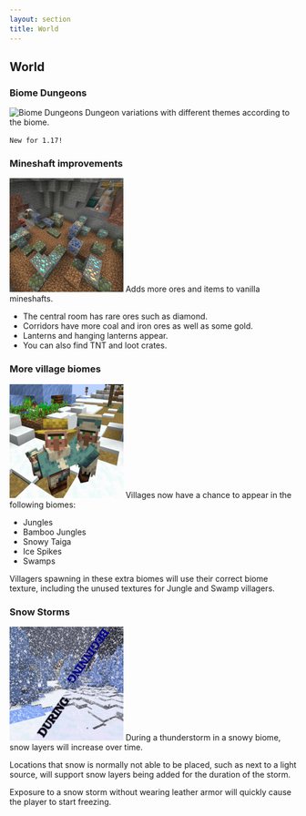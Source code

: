 ```yaml
---
layout: section
title: World
---
```


## World

### Biome Dungeons
![Biome Dungeons](https://raw.githubusercontent.com/svenhjol/Charm-Assets/master/web/charm-features/nope.png)
Dungeon variations with different themes according to the biome.

`New for 1.17!`

### Mineshaft improvements
![Mineshaft improvements](https://github.com/svenhjol/Charm-Assets/blob/master/web/charm-features/mineshaft-improve.png?raw=true)
Adds more ores and items to vanilla mineshafts.
* The central room has rare ores such as diamond.
* Corridors have more coal and iron ores as well as some gold.
* Lanterns and hanging lanterns appear.
* You can also find TNT and loot crates.

### More village biomes
![More village biomes](https://github.com/svenhjol/Charm-Assets/blob/master/web/charm-features/village-biomes.png?raw=true)
Villages now have a chance to appear in the following biomes:
* Jungles
* Bamboo Jungles
* Snowy Taiga
* Ice Spikes
* Swamps

Villagers spawning in these extra biomes will use their correct biome texture, including the unused textures for Jungle and Swamp villagers.

### Snow Storms
![Snow Storms](https://github.com/svenhjol/Charm-Assets/blob/master/web/charm-features/snowstorms.png?raw=true)
During a thunderstorm in a snowy biome, snow layers will increase over time.

Locations that snow is normally not able to be placed, such as next to a light source, will support snow layers being added for the duration of the storm.

Exposure to a snow storm without wearing leather armor will quickly cause the player to start freezing.